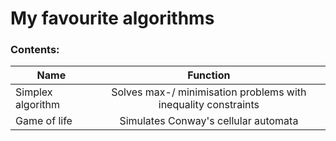 # My favourite algorithms

### Contents:
|Name | Function |
| ----------------- |:-----------------------------------:|
| Simplex algorithm | Solves max-/ minimisation problems with inequality constraints |
| Game of life      | Simulates Conway's cellular automata |

